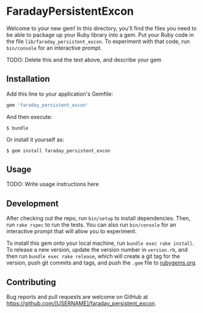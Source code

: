 # FaradayPersistentExcon

Welcome to your new gem! In this directory, you'll find the files you need to be able to package up your Ruby library into a gem. Put your Ruby code in the file `lib/faraday_persistent_excon`. To experiment with that code, run `bin/console` for an interactive prompt.

TODO: Delete this and the text above, and describe your gem

## Installation

Add this line to your application's Gemfile:

```ruby
gem 'faraday_persistent_excon'
```

And then execute:

    $ bundle

Or install it yourself as:

    $ gem install faraday_persistent_excon

## Usage

TODO: Write usage instructions here

## Development

After checking out the repo, run `bin/setup` to install dependencies. Then, run `rake rspec` to run the tests. You can also run `bin/console` for an interactive prompt that will allow you to experiment.

To install this gem onto your local machine, run `bundle exec rake install`. To release a new version, update the version number in `version.rb`, and then run `bundle exec rake release`, which will create a git tag for the version, push git commits and tags, and push the `.gem` file to [rubygems.org](https://rubygems.org).

## Contributing

Bug reports and pull requests are welcome on GitHub at https://github.com/[USERNAME]/faraday_persistent_excon.

